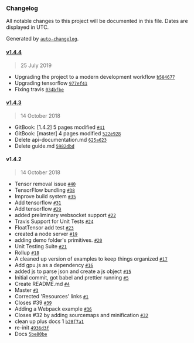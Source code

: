 ### Changelog

All notable changes to this project will be documented in this file. Dates are displayed in UTC.

Generated by [`auto-changelog`](https://github.com/CookPete/auto-changelog).

#### [v1.4.4](https://github.com/OpenMined/syft.js/compare/v1.4.4...v1.4.4)

> 25 July 2019

- Upgrading the project to a modern development workflow [`b584677`](https://github.com/OpenMined/syft.js/commit/b584677fe1530e8114463f577dc4e5e0e51432f5)
- Upgrading tensorflow [`977ef41`](https://github.com/OpenMined/syft.js/commit/977ef41c929d1bbb9dab5f956c497d128b7d0ff7)
- Fixing travis [`034bfbe`](https://github.com/OpenMined/syft.js/commit/034bfbeed605eeaad77cf999ac74a19683f4207f)

#### [v1.4.3](https://github.com/OpenMined/syft.js/compare/v1.4.2...v1.4.3)

> 14 October 2018

- GitBook: [1.4.2] 5 pages modified [`#41`](https://github.com/OpenMined/syft.js/pull/41)
- GitBook: [master] 4 pages modified [`522e928`](https://github.com/OpenMined/syft.js/commit/522e9282d8df5f65aaee7dc4dafe3d28c15f10fd)
- Delete api-documentation.md [`625a623`](https://github.com/OpenMined/syft.js/commit/625a6232edcc81cd5acbc1e4cce3f569fcff3152)
- Delete guide.md [`5982dbd`](https://github.com/OpenMined/syft.js/commit/5982dbde60aebe2afac6b263cfdfea1973bde4e5)

#### v1.4.2

> 14 October 2018

- Tensor removal issue [`#40`](https://github.com/OpenMined/syft.js/pull/40)
- TensorFlow bundling [`#38`](https://github.com/OpenMined/syft.js/pull/38)
- Improve build system [`#35`](https://github.com/OpenMined/syft.js/pull/35)
- Add tensorflow [`#31`](https://github.com/OpenMined/syft.js/pull/31)
- Add tensorflow [`#29`](https://github.com/OpenMined/syft.js/pull/29)
- added preliminary websocket support [`#22`](https://github.com/OpenMined/syft.js/pull/22)
- Travis Support for Unit Tests [`#24`](https://github.com/OpenMined/syft.js/pull/24)
- FloatTensor add test [`#23`](https://github.com/OpenMined/syft.js/pull/23)
- created a node server [`#19`](https://github.com/OpenMined/syft.js/pull/19)
- adding demo folder's primitives. [`#20`](https://github.com/OpenMined/syft.js/pull/20)
- Unit Testing Suite [`#21`](https://github.com/OpenMined/syft.js/pull/21)
- Rollup [`#18`](https://github.com/OpenMined/syft.js/pull/18)
- A cleaned up version of examples to keep things organized [`#17`](https://github.com/OpenMined/syft.js/pull/17)
- Add gpu.js as a dependency [`#16`](https://github.com/OpenMined/syft.js/pull/16)
- added js to parse json and create a js object [`#15`](https://github.com/OpenMined/syft.js/pull/15)
- Initial commit, got babel and prettier running [`#5`](https://github.com/OpenMined/syft.js/pull/5)
- Create README.md [`#4`](https://github.com/OpenMined/syft.js/pull/4)
- Master [`#3`](https://github.com/OpenMined/syft.js/pull/3)
- Corrected 'Resources' links [`#1`](https://github.com/OpenMined/syft.js/pull/1)
- Closes #39 [`#39`](https://github.com/OpenMined/syft.js/issues/39)
- Adding a Webpack example [`#36`](https://github.com/OpenMined/syft.js/issues/36)
- Closes #32 by adding sourcemaps and minification [`#32`](https://github.com/OpenMined/syft.js/issues/32)
- clean up plus docs 1 [`b28f7a1`](https://github.com/OpenMined/syft.js/commit/b28f7a15a051ae6c15ccf523e6df8bb0fcbbd0ae)
- re-init [`4936d3f`](https://github.com/OpenMined/syft.js/commit/4936d3ffd2a01da2432f758723df72a9853a7f33)
- Docs [`5be80be`](https://github.com/OpenMined/syft.js/commit/5be80be0c45b79a45990f53f1b2bbd12ad7e2f49)
